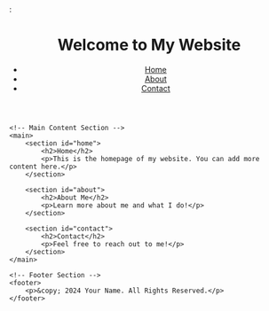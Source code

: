 
:
<!DOCTYPE html>
<html lang="en">
<head>
    <meta charset="UTF-8">
    <meta name="viewport" content="width=device-width, initial-scale=1.0">
    <meta http-equiv="X-UA-Compatible" content="ie=edge">
    <title>Your Website Title</title>
    <link rel="stylesheet" href="styles.css">
</head>
<body>
    <!-- Header Section -->
    <header>
        <h1>Welcome to My Website</h1>
        <nav>
            <ul>
                <li><a href="#home">Home</a></li>
                <li><a href="#about">About</a></li>
                <li><a href="#contact">Contact</a></li>
            </ul>
        </nav>
    </header>

    <!-- Main Content Section -->
    <main>
        <section id="home">
            <h2>Home</h2>
            <p>This is the homepage of my website. You can add more content here.</p>
        </section>

        <section id="about">
            <h2>About Me</h2>
            <p>Learn more about me and what I do!</p>
        </section>

        <section id="contact">
            <h2>Contact</h2>
            <p>Feel free to reach out to me!</p>
        </section>
    </main>

    <!-- Footer Section -->
    <footer>
        <p>&copy; 2024 Your Name. All Rights Reserved.</p>
    </footer>
</body>
</html>
